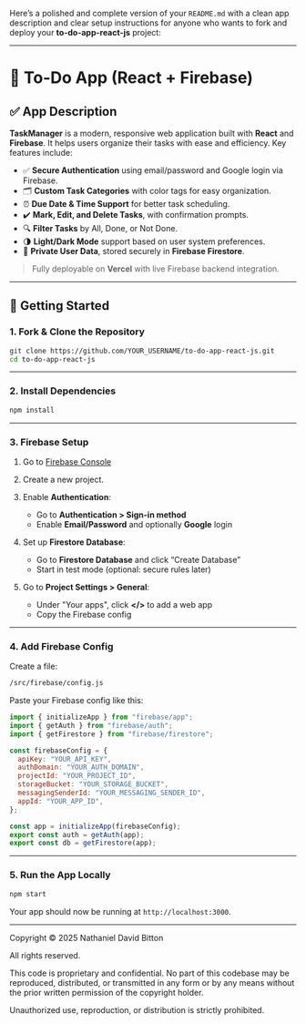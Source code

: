 Here’s a polished and complete version of your `README.md` with a clean app description and clear setup instructions for anyone who wants to fork and deploy your **to-do-app-react-js** project:

---

# 📝 To-Do App (React + Firebase)

## ✅ App Description

**TaskManager** is a modern, responsive web application built with **React** and **Firebase**. It helps users organize their tasks with ease and efficiency. Key features include:

* ✅ **Secure Authentication** using email/password and Google login via Firebase.
* 🗂️ **Custom Task Categories** with color tags for easy organization.
* ⏰ **Due Date & Time Support** for better task scheduling.
* ✔️ **Mark, Edit, and Delete Tasks**, with confirmation prompts.
* 🔍 **Filter Tasks** by All, Done, or Not Done.
* 🌗 **Light/Dark Mode** support based on user system preferences.
* 🔐 **Private User Data**, stored securely in **Firebase Firestore**.

> Fully deployable on **Vercel** with live Firebase backend integration.

---

## 🚀 Getting Started

### 1. **Fork & Clone the Repository**

```bash
git clone https://github.com/YOUR_USERNAME/to-do-app-react-js.git
cd to-do-app-react-js
```

---

### 2. **Install Dependencies**

```bash
npm install
```

---

### 3. **Firebase Setup**

1. Go to [Firebase Console](https://console.firebase.google.com/)
2. Create a new project.
3. Enable **Authentication**:

   * Go to **Authentication > Sign-in method**
   * Enable **Email/Password** and optionally **Google** login
4. Set up **Firestore Database**:

   * Go to **Firestore Database** and click “Create Database”
   * Start in test mode (optional: secure rules later)
5. Go to **Project Settings > General**:

   * Under "Your apps", click **\</>** to add a web app
   * Copy the Firebase config

---

### 4. **Add Firebase Config**

Create a file:

```bash
/src/firebase/config.js
```

Paste your Firebase config like this:

```js
import { initializeApp } from "firebase/app";
import { getAuth } from "firebase/auth";
import { getFirestore } from "firebase/firestore";

const firebaseConfig = {
  apiKey: "YOUR_API_KEY",
  authDomain: "YOUR_AUTH_DOMAIN",
  projectId: "YOUR_PROJECT_ID",
  storageBucket: "YOUR_STORAGE_BUCKET",
  messagingSenderId: "YOUR_MESSAGING_SENDER_ID",
  appId: "YOUR_APP_ID",
};

const app = initializeApp(firebaseConfig);
export const auth = getAuth(app);
export const db = getFirestore(app);
```

---

### 5. **Run the App Locally**

```bash
npm start
```

Your app should now be running at `http://localhost:3000`.

---

Copyright © 2025 Nathaniel David Bitton

All rights reserved.

This code is proprietary and confidential. No part of this codebase may be reproduced, distributed, or transmitted in any form or by any means without the prior written permission of the copyright holder.

Unauthorized use, reproduction, or distribution is strictly prohibited.
